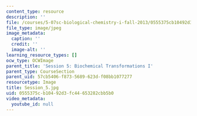 ```yaml
---
content_type: resource
description: ''
file: /courses/5-07sc-biological-chemistry-i-fall-2013/0555375cb10492d3fc44653282cbb5b0_Session_5.jpg
file_type: image/jpeg
image_metadata:
  caption: ''
  credit: ''
  image-alt: ''
learning_resource_types: []
ocw_type: OCWImage
parent_title: 'Session 5: Biochemical Transformations I'
parent_type: CourseSection
parent_uid: 57cb5406-f873-5689-623d-f08bb1077277
resourcetype: Image
title: Session_5.jpg
uid: 0555375c-b104-92d3-fc44-653282cbb5b0
video_metadata:
  youtube_id: null
---
```

